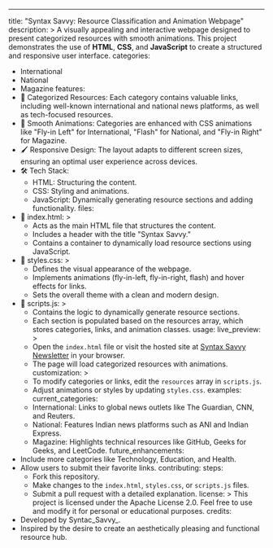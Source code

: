 ---
title: "Syntax Savvy: Resource Classification and Animation Webpage"
description: >
  A visually appealing and interactive webpage designed to present categorized resources with smooth animations. This project demonstrates the use of **HTML**, **CSS**, and **JavaScript** to create a structured and responsive user interface.
categories:
  - International
  - National
  - Magazine
features:
  - 🎯 Categorized Resources: Each category contains valuable links, including well-known international and national news platforms, as well as tech-focused resources.
  - 🎨 Smooth Animations: Categories are enhanced with CSS animations like "Fly-in Left" for International, "Flash" for National, and "Fly-in Right" for Magazine.
  - 🖌️ Responsive Design: The layout adapts to different screen sizes, ensuring an optimal user experience across devices.
  - 🛠️ Tech Stack:
      - HTML: Structuring the content.
      - CSS: Styling and animations.
      - JavaScript: Dynamically generating resource sections and adding functionality.
files:
  - 📂 index.html: >
      - Acts as the main HTML file that structures the content.
      - Includes a header with the title "Syntax Savvy."
      - Contains a container to dynamically load resource sections using JavaScript.
  - 📂 styles.css: >
      - Defines the visual appearance of the webpage.
      - Implements animations (fly-in-left, fly-in-right, flash) and hover effects for links.
      - Sets the overall theme with a clean and modern design.
  - 📂 scripts.js: >
      - Contains the logic to dynamically generate resource sections.
      - Each section is populated based on the resources array, which stores categories, links, and animation classes.
usage:
  live_preview: >
    - Open the `index.html` file or visit the hosted site at [Syntax Savvy Newsletter](https://bibhumishra555.github.io/newsletter/) in your browser.
    - The page will load categorized resources with animations.
  customization: >
    - To modify categories or links, edit the `resources` array in `scripts.js`.
    - Adjust animations or styles by updating `styles.css`.
examples:
  current_categories:
    - International: Links to global news outlets like The Guardian, CNN, and Reuters.
    - National: Features Indian news platforms such as ANI and Indian Express.
    - Magazine: Highlights technical resources like GitHub, Geeks for Geeks, and LeetCode.
future_enhancements:
  - Include more categories like Technology, Education, and Health.
  - Allow users to submit their favorite links.
contributing:
  steps:
    - Fork this repository.
    - Make changes to the `index.html`, `styles.css`, or `scripts.js` files.
    - Submit a pull request with a detailed explanation.
license: >
  This project is licensed under the Apache License 2.0. Feel free to use and modify it for personal or educational purposes.
credits:
  - Developed by Syntac_Savvy_.
  - Inspired by the desire to create an aesthetically pleasing and functional resource hub.
